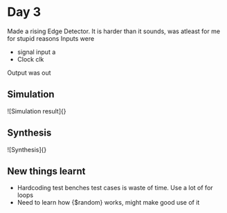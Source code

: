 # Day 3

Made a rising Edge Detector. It is harder than it sounds, was atleast for me for stupid reasons
Inputs were 
- signal input a
- Clock clk

Output was out

## Simulation

![Simulation result]{}

## Synthesis 
![Synthesis]{}

## New things learnt
- Hardcoding test benches test cases is waste of time. Use a lot of for loops
- Need to learn how {$random} works, might make good use of it
